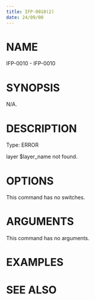 ```yaml
---
title: IFP-0010(2)
date: 24/09/08
---
```


# NAME

IFP-0010 - IFP-0010

# SYNOPSIS

N/A.

# DESCRIPTION

Type: ERROR

layer $layer_name not found.

# OPTIONS

This command has no switches.

# ARGUMENTS

This command has no arguments.

# EXAMPLES

# SEE ALSO

